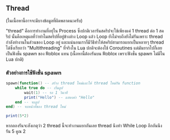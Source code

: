 ## Thread
(ในเนื้อหานี้อาจจะมีบางข้อมูลที่ผิดพลาดนะครับ)

"thread" คือการทำงานที่อยุ่ใน Process ซึ่งปกติเวลารันสคริปจะใช้เพียงแค่ 1 thread ต่อ 1 สคริป นั้นคือเหตุผลที่ว่าทำไมสคริปที่อยู่ข้างล่าง Loop แล้ว Loop ยังไม่จบถึงยังไม่รันเพราะ thread กำลังทำงานในส่วนของ Loop อยู่ และแน่นอนเราก็มีวิธีทำให้สคริปสามารถแยกเป็นหลายๆ thread ได้ซึ่งเรียกว่า "Multithreading" ที่จริงใน Lua ปกติจะต้องใช้ Coroutines แต่มันยากไปก็เลยเป็นฟังชั่น spawn ของ Roblox แทน (เนื้อหานี้ต้องรันบน Roblox เพราะฟังชั่น spawn ไม่มีใน Lua ปกติ)

### ตัวอย่างการใช้ฟังชั่น spawn
```lua
spawn(function() -- สร้าง thread ใหม่และให้ thread ใหม่รัน function
    while true do -- เริ่มลูป
        wait(1) -- รอ 1 วินาที
        print("Hello") -- แสดงค่า "Hello"
    end -- จบลูป
end) -- จบหน้าที่ของ thread ใหม่

print(5*2)
```

หากลองรันจะสังเกตุว่า 2 thread นี้จะทำงานแยกกันเลย thread นึงทำ While Loop อีกอันนึงรัน 5 คูณ 2
